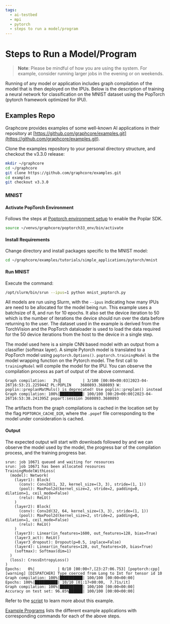 ```yaml
---
tags:
  - ai-testbed
  - mpi
  - pytorch
  - steps to run a model/program
---
```


# Steps to Run a Model/Program

> **Note**:  Please be mindful of how you are using the system.
For example, consider running larger jobs in the evening or on weekends.

Running of any model or application includes graph compilation of the model that is then deployed on the IPUs. Below is the description of training a neural network for classification on the MNIST dataset using the PopTorch (pytorch framework optimized for IPU).

## Examples Repo

Graphcore provides examples of some well-known AI applications in their repository at [https://github.com/graphcore/examples.git](https://github.com/graphcore/examples.git).

Clone the examples repository to your personal directory structure, and checkout the v3.3.0 release:

```bash
mkdir ~/graphcore
cd ~/graphcore
git clone https://github.com/graphcore/examples.git
cd examples
git checkout v3.3.0
```

### MNIST

#### Activate PopTorch Environment

Follows the steps at [Poptorch environment setup](./virtual-environments.md#poptorch-environment-setup) to enable the Poplar SDK.

```bash
source ~/venvs/graphcore/poptorch33_env/bin/activate
```

#### Install Requirements

Change directory and install packages specific to the MNIST model:

```bash
cd ~/graphcore/examples/tutorials/simple_applications/pytorch/mnist
```

#### Run MNIST

Execute the command:

```bash
/opt/slurm/bin/srun --ipus=1 python mnist_poptorch.py
```

All models are run using Slurm, with the `--ipus` indicating how many IPUs are need to be allocated for the model being run. This example uses a batchsize of 8, and run for 10 epochs. It also set the device iteration to 50 which is the number of iterations the device should run over the data before returning to the user.  The dataset used in the example is derived from the TorchVision and the PopTorch dataloader is used to load the data required for the 50 device iterations from the host to the device in a single step.

The model used here is a simple CNN based model with an output from a classifier (softmax layer).
A simple Pytorch model is translated to a PopTorch model using `poptorch.Options()`.
`poptorch.trainingModel` is the model wrapping function on the Pytorch model. The first call to `trainingModel` will compile the model for the IPU. You can observe the compilation process as part of output of the above command.

```console
Graph compilation:   3%|▎         | 3/100 [00:00<00:03]2023-04-26T16:53:21.225944Z PL:POPLIN    3680893.3680893 W: poplin::preplanMatMuls() is deprecated! Use poplin::preplan() instead
Graph compilation: 100%|██████████| 100/100 [00:20<00:00]2023-04-26T16:53:38.241395Z popart:session 3680893.3680893
```

The artifacts from the graph compilations is cached in the location set by the flag `POPTORCH_CACHE_DIR`, where the `.popef` file corresponding to the model under consideration is cached.

#### Output

The expected output will start with downloads followed by and we can observe the model used by the model, the progress bar of the compilation process, and the training progress bar.

```console
srun: job 10671 queued and waiting for resources
srun: job 10671 has been allocated resources
TrainingModelWithLoss(
  (model): Network(
    (layer1): Block(
      (conv): Conv2d(1, 32, kernel_size=(3, 3), stride=(1, 1))
      (pool): MaxPool2d(kernel_size=2, stride=2, padding=0, dilation=1, ceil_mode=False)
      (relu): ReLU()
    )
    (layer2): Block(
      (conv): Conv2d(32, 64, kernel_size=(3, 3), stride=(1, 1))
      (pool): MaxPool2d(kernel_size=2, stride=2, padding=0, dilation=1, ceil_mode=False)
      (relu): ReLU()
    )
    (layer3): Linear(in_features=1600, out_features=128, bias=True)
    (layer3_act): ReLU()
    (layer3_dropout): Dropout(p=0.5, inplace=False)
    (layer4): Linear(in_features=128, out_features=10, bias=True)
    (softmax): Softmax(dim=1)
  )
  (loss): CrossEntropyLoss()
)
Epochs:   0%|          | 0/10 [00:00<?,[23:27:06.753] [poptorch:cpp] [warning] [DISPATCHER] Type coerced from Long to Int for tensor id 10
Graph compilation: 100%|██████████| 100/100 [00:00<00:00]
Epochs: 100%|██████████| 10/10 [01:17<00:00,  7.71s/it]
Graph compilation: 100%|██████████| 100/100 [00:00<00:00]                          
Accuracy on test set: 96.85%██████| 100/100 [00:00<00:00]
```


Refer to the [script](https://github.com/graphcore/examples/blob/master/tutorials/simple_applications/pytorch/mnist/mnist_poptorch.py) to learn more about this example.

[Example Programs](example-programs.md) lists the different example applications with corresponding commands for each of the above steps.
